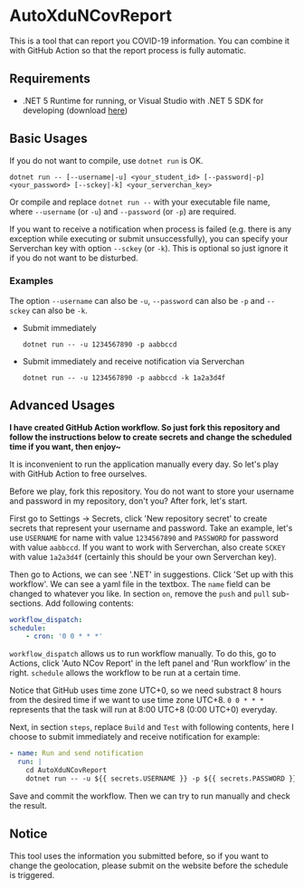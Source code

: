 # AutoXduNCovReport

This is a tool that can report you COVID-19 information. You can combine it with GitHub Action so that the report process is fully automatic.

## Requirements

- .NET 5 Runtime for running, or Visual Studio with .NET 5 SDK for developing (download [here](https://dotnet.microsoft.com/download/dotnet/5.0))

## Basic Usages

If you do not want to compile, use `dotnet run` is OK.

`dotnet run -- [--username|-u] <your_student_id> [--password|-p] <your_password> [--sckey|-k] <your_serverchan_key>`

Or compile and replace `dotnet run --` with your executable file name, where `--username` (or `-u`) and `--password` (or `-p`) are required.

If you want to receive a notification when process is failed (e.g. there is any exception while executing or submit unsuccessfully), you can specify your Serverchan key with option `--sckey` (or `-k`). This is optional so just ignore it if you do not want to be disturbed.

### Examples

The option `--username` can also be `-u`, `--password` can also be `-p` and `--sckey` can also be `-k`.

- Submit immediately

  `dotnet run -- -u 1234567890 -p aabbccd`

- Submit immediately and receive notification via Serverchan

  `dotnet run -- -u 1234567890 -p aabbccd -k 1a2a3d4f`

## Advanced Usages

**I have created GitHub Action workflow. So just fork this repository and follow the instructions below to create secrets and change the scheduled time if you want, then enjoy~**

It is inconvenient to run the application manually every day. So let's play with GitHub Action to free ourselves.

Before we play, fork this repository. You do not want to store your username and password in my repository, don't you? After fork, let's start.

First go to Settings -> Secrets, click 'New repository secret' to create secrets that represent your username and password. Take an example, let's use `USERNAME` for name with value `1234567890` and `PASSWORD` for password with value `aabbccd`. If you want to work with Serverchan, also create `SCKEY` with value `1a2a3d4f` (certainly this should be your own Serverchan key).

Then go to Actions, we can see '.NET' in suggestions. Click 'Set up with this workflow'. We can see a yaml file in the textbox. The `name` field can be changed to whatever you like. In section `on`, remove the `push` and `pull` sub-sections. Add following contents:

```yaml
workflow_dispatch:
schedule:
    - cron: '0 0 * * *'
```

`workflow_dispatch` allows us to run workflow manually. To do this, go to Actions, click 'Auto NCov Report' in the left panel and 'Run workflow' in the right. `schedule` allows the workflow to be run at a certain time.

Notice that GitHub uses time zone UTC+0, so we need substract 8 hours from the desired time if we want to use time zone UTC+8. `0 0 * * *` represents that the task will run at 8:00 UTC+8 (0:00 UTC+0) everyday.

Next, in section `steps`, replace `Build` and `Test` with following contents, here I choose to submit immediately and receive notification for example:

```yaml
- name: Run and send notification
  run: |
    cd AutoXduNCovReport
    dotnet run -- -u ${{ secrets.USERNAME }} -p ${{ secrets.PASSWORD }} -k ${{ secrets.SCKEY }}
```

Save and commit the workflow. Then we can try to run manually and check the result.

## Notice

This tool uses the information you submitted before, so if you want to change the geolocation, please submit on the website before the schedule is triggered.
